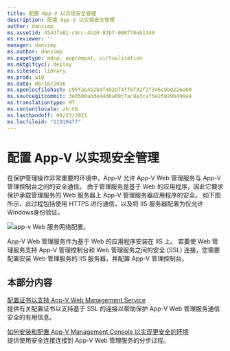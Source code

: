 ```yaml
---
title: 配置 App-V 以实现安全管理
description: 配置 App-V 以实现安全管理
author: dansimp
ms.assetid: 4543fa81-c8cc-4b10-83b7-060778eb1349
ms.reviewer: ''
manager: dansimp
ms.author: dansimp
ms.pagetype: mdop, appcompat, virtualization
ms.mktglfcycl: deploy
ms.sitesec: library
ms.prod: w10
ms.date: 06/16/2016
ms.openlocfilehash: c95fab4b2b4f402df4ff0f82f2f346c9bd226e00
ms.sourcegitcommit: 3e0500abde44d6a09c7ac8e3caf5e25929b490a4
ms.translationtype: MT
ms.contentlocale: zh-CN
ms.lasthandoff: 08/23/2021
ms.locfileid: "11910477"
---
```

# <a name="configuring-app-v-for-secure-administration"></a>配置 App-V 以实现安全管理


在保护管理操作非常重要的环境中，App-V 允许 App-V Web 管理服务与 App-V 管理控制台之间的安全通信。 由于管理服务是基于 Web 的应用程序，因此它要求保护承载管理服务的 Web 服务器上 App-V 管理服务器应用程序的安全。 如下图所示，此过程包括使用 HTTPS 进行通信，以及将 IIS 服务器配置为仅允许Windows身份验证。

![app-v Web 服务网络配置。](images/appvmgmtwebservice.gif)

App-V Web 管理服务作为基于 Web 的应用程序安装在 IIS 上。 若要使 Web 管理服务支持 App-V 管理控制台和 Web 管理服务之间的安全 (SSL) 连接，您需要配置安装 Web 管理服务的 IIS 服务器，并配置 App-V 管理控制台。

## <a name="in-this-section"></a>本部分内容


<a href="" id="configuring-certificates-to-support-the-app-v-web-management-service"></a>[配置证书以支持 App-V Web Management Service](configuring-certificates-to-support-the-app-v-web-management-service.md)  
提供有关配置证书以支持基于 SSL 的连接以帮助保护 App-V Web 管理服务通信安全的有用信息。

<a href="" id="how-to-install-and-configure-the-app-v-management-console-for-a-more-secure-environment"></a>[如何安装和配置 App-V Management Console 以实现更安全的环境](how-to-install-and-configure-the-app-v-management-console-for-a-more-secure-environment.md)  
提供使用安全连接连接到 App-V Web 管理服务的分步过程。

 

 





